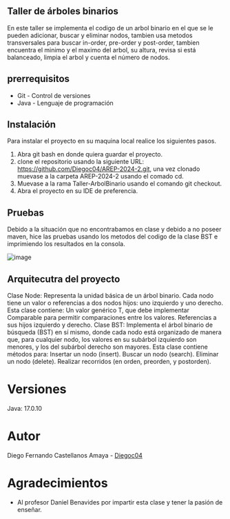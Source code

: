 ## Taller de árboles binarios
En este taller se implementa el codigo de un arbol binario en el que se le pueden adicionar, buscar y eliminar nodos, tambien usa metodos transversales para buscar in-order, pre-order y post-order, tambien encuentra el minimo y el maximo del arbol, su altura, revisa si está balanceado, limpia el arbol y cuenta el número de nodos.

## prerrequisitos
* Git - Control de versiones
* Java - Lenguaje de programación

## Instalación
Para instalar el proyecto en su maquina local realice los siguientes pasos.

1. Abra git bash en donde quiera guardar el proyecto.
2. clone el repositorio usando la siguiente URL: https://github.com/Diegoc04/AREP-2024-2.git, una vez clonado muevase a la carpeta AREP-2024-2 usando el comado cd.
3. Muevase a la rama Taller-ArbolBinario usando el comando git checkout.
4. Abra el proyecto en su IDE de preferencia.

## Pruebas
Debido a la situación que no encontrabamos en clase y debido a no poseer maven, hice las pruebas usando los metodos del codigo de la clase BST e imprimiendo los resultados en la consola.

![image](https://github.com/user-attachments/assets/cd34475a-2a38-43d6-a70d-9a47b7e5c86a)

## Arquitecutra del proyecto
Clase Node<T>:
Representa la unidad básica de un árbol binario. Cada nodo tiene un valor o referencias a dos nodos hijos: uno izquierdo y uno derecho.
Esta clase contiene:
Un valor genérico T, que debe implementar Comparable<T> para permitir comparaciones entre los valores.
Referencias a sus hijos izquierdo y derecho.
Clase BST<T>:
Implementa el árbol binario de búsqueda (BST) en sí mismo, donde cada nodo está organizado de manera que, para cualquier nodo, los valores en su subárbol izquierdo son menores, y los del subárbol derecho son mayores.
Esta clase contiene métodos para:
Insertar un nodo (insert).
Buscar un nodo (search).
Eliminar un nodo (delete).
Realizar recorridos (en orden, preorden, y postorden).


# Versiones 
Java: 17.0.10

# Autor
Diego Fernando Castellanos Amaya - [Diegoc04](https://github.com/Diegoc04)

# Agradecimientos
* Al profesor Daniel Benavides por impartir esta clase y tener la pasión de enseñar.

